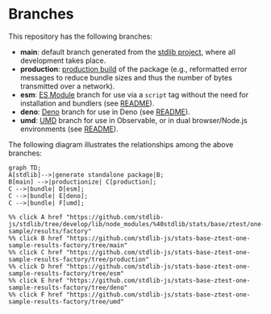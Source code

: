 <!--

@license Apache-2.0

Copyright (c) 2022 The Stdlib Authors.

Licensed under the Apache License, Version 2.0 (the "License");
you may not use this file except in compliance with the License.
You may obtain a copy of the License at

    http://www.apache.org/licenses/LICENSE-2.0

Unless required by applicable law or agreed to in writing, software
distributed under the License is distributed on an "AS IS" BASIS,
WITHOUT WARRANTIES OR CONDITIONS OF ANY KIND, either express or implied.
See the License for the specific language governing permissions and
limitations under the License.

-->

# Branches

This repository has the following branches:

-   **main**: default branch generated from the [stdlib project][stdlib-url], where all development takes place.
-   **production**: [production build][production-url] of the package (e.g., reformatted error messages to reduce bundle sizes and thus the number of bytes transmitted over a network).
-   **esm**: [ES Module][esm-url] branch for use via a `script` tag without the need for installation and bundlers (see [README][esm-readme]).
-   **deno**: [Deno][deno-url] branch for use in Deno (see [README][deno-readme]).
-   **umd**: [UMD][umd-url] branch for use in Observable, or in dual browser/Node.js environments (see [README][umd-readme]).

The following diagram illustrates the relationships among the above branches:

```mermaid
graph TD;
A[stdlib]-->|generate standalone package|B;
B[main] -->|productionize| C[production];
C -->|bundle| D[esm];
C -->|bundle| E[deno];
C -->|bundle| F[umd];

%% click A href "https://github.com/stdlib-js/stdlib/tree/develop/lib/node_modules/%40stdlib/stats/base/ztest/one-sample/results/factory"
%% click B href "https://github.com/stdlib-js/stats-base-ztest-one-sample-results-factory/tree/main"
%% click C href "https://github.com/stdlib-js/stats-base-ztest-one-sample-results-factory/tree/production"
%% click D href "https://github.com/stdlib-js/stats-base-ztest-one-sample-results-factory/tree/esm"
%% click E href "https://github.com/stdlib-js/stats-base-ztest-one-sample-results-factory/tree/deno"
%% click F href "https://github.com/stdlib-js/stats-base-ztest-one-sample-results-factory/tree/umd"
```

[stdlib-url]: https://github.com/stdlib-js/stdlib/tree/develop/lib/node_modules/%40stdlib/stats/base/ztest/one-sample/results/factory
[production-url]: https://github.com/stdlib-js/stats-base-ztest-one-sample-results-factory/tree/production
[deno-url]: https://github.com/stdlib-js/stats-base-ztest-one-sample-results-factory/tree/deno
[deno-readme]: https://github.com/stdlib-js/stats-base-ztest-one-sample-results-factory/blob/deno/README.md
[umd-url]: https://github.com/stdlib-js/stats-base-ztest-one-sample-results-factory/tree/umd
[umd-readme]: https://github.com/stdlib-js/stats-base-ztest-one-sample-results-factory/blob/umd/README.md
[esm-url]: https://github.com/stdlib-js/stats-base-ztest-one-sample-results-factory/tree/esm
[esm-readme]: https://github.com/stdlib-js/stats-base-ztest-one-sample-results-factory/blob/esm/README.md